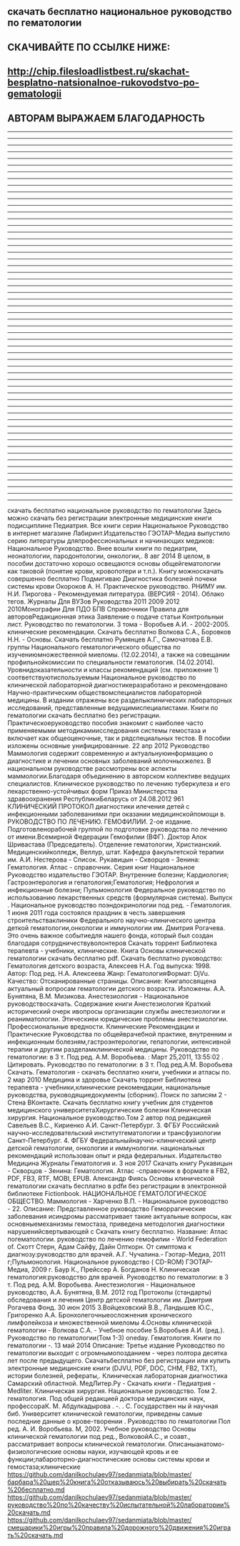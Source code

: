 скачать бесплатно национальное руководство по гематологии
--------------------------------------------------
СКАЧИВАЙТЕ ПО ССЫЛКЕ НИЖЕ:
--------------------------------------------------
http://chip.filesloadlistbest.ru/skachat-besplatno-natsionalnoe-rukovodstvo-po-gematologii
--------------------------------------------------
АВТОРАМ ВЫРАЖАЕМ БЛАГОДАРНОСТЬ
--------------------------------------------------
--------------------------------------------------
--------------------------------------------------
--------------------------------------------------
--------------------------------------------------
--------------------------------------------------
--------------------------------------------------
--------------------------------------------------
--------------------------------------------------
--------------------------------------------------
--------------------------------------------------
--------------------------------------------------
--------------------------------------------------
--------------------------------------------------
--------------------------------------------------
--------------------------------------------------
--------------------------------------------------
--------------------------------------------------
--------------------------------------------------
--------------------------------------------------
--------------------------------------------------
--------------------------------------------------
--------------------------------------------------
--------------------------------------------------
--------------------------------------------------
--------------------------------------------------
--------------------------------------------------
--------------------------------------------------
--------------------------------------------------
--------------------------------------------------
--------------------------------------------------
--------------------------------------------------
--------------------------------------------------
--------------------------------------------------
--------------------------------------------------
--------------------------------------------------
--------------------------------------------------
--------------------------------------------------
--------------------------------------------------
--------------------------------------------------
--------------------------------------------------
--------------------------------------------------
--------------------------------------------------
--------------------------------------------------
--------------------------------------------------
--------------------------------------------------
--------------------------------------------------
--------------------------------------------------
--------------------------------------------------
--------------------------------------------------
--------------------------------------------------
--------------------------------------------------
--------------------------------------------------
--------------------------------------------------
--------------------------------------------------
--------------------------------------------------
--------------------------------------------------
скачать бесплатно национальное руководство по гематологии Здесь можно скачать без регистрации электронные медицинские книги подисциплине Педиатрия. Все книги серии Национальное Руководство в интернет магазине Лабиринт.Издательство ГЭОТАР-Медиа выпустило серию литературы дляпрофессиональных и начинающих медиков: Национальное Руководство. Внее вошли книги по педиатрии, неонатологии, пародонтологии, онкологии,. 8 авг 2014  В целом, в пособии достаточно хорошо освещаются основы общейгематологии как таковой (понятие крови, кровопотери и т.п.). Книгу можноскачать совершенно бесплатно Подмигиваю  Диагностика болезней почеки системы крови  Окороков А. Н.  Практическое руководство. РНИМУ им. Н.И. Пирогова - Рекомендуемая литература. (ВЕРСИЯ - 2014). Облако тегов. Журналы Для ВУЗов Руководства 2011 2009 2012 2010Монографии Для ПДО БПВ Справочники  Правила для авторовРедакционная этика  Заявление о подаче статьи  Контрольныи лист. Руководство по гематологии. 3 тома - Воробьев А.И. - 2002-2005. клинические рекомендации. Скачать бесплатно Волкова С.А., Боровков Н.Н. - Основы. Скачать бесплатно Румянцев А.Г., Самочатова Е.В. группы Национального гематологического общества по изучениюмножественной миеломы. (12.02.2014), а также на совещании профильнойкомиссии по специальности гематология. (14.02.2014). Уровнидоказательности и классы рекомендаций (см. приложение 1) соответствуютиспользуемым
Национальное руководство по клинической лабораторной диагностикеразработано и рекомендовано Научно-практическим обществомспециалистов лабораторной медицины. В издании отражены все разделыклинических лабораторных исследований, представленные ведущимиспециалистами. Книги по гематологии скачать бесплатно без регистрации.  Практическоеруководство пособия знакомит с наиболее часто применяемыми методикамиисследования системы гемостаза и включает как общеоценочные, так и рядспециальных тестов. В пособии изложены основные унифицированные. 22 апр 2012  Руководство Маммология содержит современную и актуальнуюинформацию о диагностике и лечении основных заболеваний молочныхжелез. В национальном руководстве рассмотрены все аспекты маммологии.Благодаря объединению в авторском коллективе ведущих специалистов. Клиническое руководство по лечению туберкулеза и его лекарственно-устойчивых форм  Приказ Министерства здравоохранения РеспубликиБеларусь от 24.08.2012  961  КЛИНИЧЕСКИЙ ПРОТОКОЛ диагностики илечения детей с инфекционными заболеваниями при оказании медицинскойпомощи в. РУКОВОДСТВО ПО ЛЕЧЕНИЮ. ГЕМОФИЛИИ. 2-ое издание. Подготовленорабочей группой по подготовке руководства по лечению от имени.Всемирной Федерации Гемофилии (ВФГ). Доктор Алок Шривастава (Председатель). Отделение гематологии, Христианский. Медицинскийколледж, Веллур, штат. Кафедра факультетской терапии им. А.И. Нестерова - Список. Рукавицын - Скворцов - Зенина: Гематология. Атлас - справочник. Серия книг Национальное Руководство  издательство ГЭОТАР. Внутренние болезни; Кардиология; Гастроэнтерология и гепатология;Гематология; Нефрология и инфекционные болезни; Пульмонология Федеральное руководство по использованию лекарственных средств (формулярная система). Выпуск . Национальное руководство поэндокринологии под ред. - Гематология. 1 июня 2011 года состоялся праздник в честь завершения строительстваклиники Федерального научно-клинического центра деткой гематологии,онкологии и иммунологии им. Дмитрия Рогачева. Это очень важное событиедля нашего фонда, который был создан благодаря сотрудничествуволонтеров
Скачать торрент Библиотека терапевта - учебники, клинические. Книга Основы клинической гематологии скачать бесплатно pdf. Скачать бесплатно руководство: Гематология детского возраста, Алексеев Н.А. Год выпуска: 1998. Автор: Под ред. Н.А. Алексеева Жанр: ГематологияФормат: DjVu. Качество: Отсканированные страницы. Описание: Книгапосвящена актуальный вопросам гематологии детского возраста. Изложены. А.А. Бунятяна, В.М. Мизикова. Анестезиология - Национальное руководствоскачать. Содержание книги Анестезиология Краткий исторический очерк ивопросы организации службы анестезиологии и реаниматологии. Этическиеи юридические проблемы анестезиологии. Профессиональные вредности. Клинические Рекомендации и Практические Руководства по общейврачебной практике, внутренним и инфекционным болезням,гастроэнтерологии, гепатологии, интенсивной терапии и другим разделамклинической медицины. Руководство по гематологии: в 3 т. Под ред. A.M. Воробьева.  : Март 25,2011, 13:55:02 . Цитировать. Руководство по гематологии: в 3 т. Под ред.A.M. Воробьева Скачать. Гематология - скачать бесплатно книги, учебники и атласы по. 2 мар 2010  Медицина и здоровье  Скачать торрент Библиотека терапевта - учебники,клинические рекомендации, национальные руководства, руководящиедокументы (сборник). Поиск по записям 2 - Стена  ВКонтакте. Скачать бесплатно книгу учебник для студентов медицинского университетаХирургические болезни Клиническая хирургия. Национальное руководство.Том 2 автор под редакцией Савельев В.С., Кириенко А.И. Санкт-Петербург. 3. ФГБУ Российский научно-исследовательский институтгематологии и трансфузиологии  Санкт-Петербург. 4. ФГБУ Федеральныйнаучно-клинический центр детской гематологии, онкологии и иммунологии. национальных рекомендаций использован опыт и ряда федеральных.
Издательство Медицина  Журналы  Гематология и. 3 ноя 2017  Скачать книгу Рукавицын - Скворцов - Зенина: Гематология. Атлас -справочник в формате в FB2, PDF, FB3, RTF, MOBI, EPUB. Александр Фиясь Основы клинической гематологии скачать бесплатно в pdfи без регистрации в электронной библиотеке Fictionbook. НАЦИОНАЛЬНОЕ ГЕМАТОЛОГИЧЕСКОЕ ОБЩЕСТВО. Маммология - Харченко В.П. - Национальное руководство - 22. Описание: Представленное руководство Геморрагические заболевания исиндромы рассматривает такие актуальные вопросы, как основныемеханизмы гемостаза, приведена методология диагностики нарушенийсвертывающей с Скачать книгу бесплатно. Название: Атлас погематологии. руководство по лечению гемофилии - World Federation of. Скотт Стерн, Адам Сайфу, Дайн Олткорн. От симптома к диагнозу:руководство для врачей.  А.Г. Чучалина.- Гэотар-Медиа, 2011 г;Пульмонология. Национальное руководство ( CD-ROM)  ГЭОТАР-Медиа, 2009 г. Баур К., Прейссер А.  Богданов Н. Клиническая гематология:руководство для врачей. Руководство по гематологии: в 3 т. Под ред. A.M. Воробьева. Анестезиология - Национальное руководство, А.А. Бунятяна, В.М. 2012 год  Протоколы (стандарты) обследования и лечения
Центр детской гематологии им. Дмитрия Рогачева  Фонд. 30 июн 2015  3.Войцеховский В.В., Ландышев Ю.С., Григоренко А.А. Бронхолегочныеосложнения хронического лимфолейкоза и множественной миеломы 4.Основы клинической гематологии - Волкова С.А. - Учебное пособие 5.Воробьев А.И. (ред.). Руководство по гематологии(Том 1-3) oneday. Гематология. Книги по гематологии -. 13 май 2014  Описание: Третье издание Руководство по гематологии выходит с огромнымопозданием - через полтора десятка лет после предыдущего.  Скачатьбесплатно без регистрации или купить электронные медицинские книги (DJVU, PDF, DOC, CHM, FB2, TXT), истории болезней, рефераты,. Клиническая лабораторная диагностика  Самарский областной. МедЛитер.Ру - Скачать книги - Педиатрия - Medliter. Клиническая хирургия. Национальное руководство. Том 2. гематология. Под общей редакцией доктора медицинских наук, профессораК. М. Абдулкадырова . -. . C. Государствен ны й научная биб. Университет клинической гематологии, приведены самые последние данные о крове-творении . Руководство по гематологии  Пол ред. А. И. Воробьева. М, 2002. Учебное руководство Основы клинической гематологии под ред., ВолковойА.С., и соавт., рассматривает вопросы клинической гематологии. Описаныанатомо-физиологические основы науки, изучающей кровь и ее функции;лабароторно-диагностические основы системы крови и гемостаза;клинические
https://github.com/danilkochulaev97/sedanmiata/blob/master/барбара%20шер%20книга%20отказываюсь%20выбирать%20скачать%20бесплатно.md
https://github.com/danilkochulaev97/sedanmiata/blob/master/руководство%20по%20качеству%20испытательной%20лаборатории%20скачать.md
https://github.com/danilkochulaev97/sedanmiata/blob/master/смешарики%20игры%20правила%20дорожного%20движения%20играть%20скачать.md